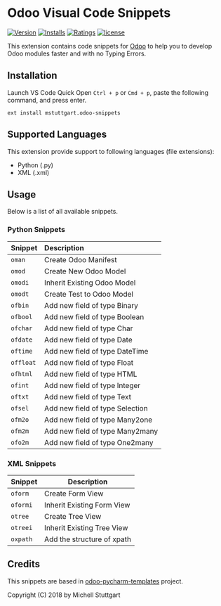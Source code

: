 # Odoo Visual Code Snippets

[![Version](https://vsmarketplacebadge.apphb.com/version-short/mstuttgart.odoo-snippets.svg?style=flat-square)](https://marketplace.visualstudio.com/items?itemName=mstuttgart.odoo-snippets)
[![Installs](https://vsmarketplacebadge.apphb.com/installs/mstuttgart.odoo-snippets.svg?style=flat-square)](https://marketplace.visualstudio.com/items?itemName=mstuttgart.odoo-snippets)
[![Ratings](https://vsmarketplacebadge.apphb.com/rating/mstuttgart.odoo-snippets.svg?style=flat-square)](https://marketplace.visualstudio.com/items?itemName=mstuttgart.odoo-snippets)
[![license](https://img.shields.io/github/license/mstuttgart/odoo-vscode-snippets.svg?style=flat-square)](https://github.com/mstuttgart/odoo-vscode-snippets/blob/develop/LICENSE)

This extension contains code snippets for [Odoo](https://www.odoo.com) to help you to develop Odoo modules faster and with no Typing Errors.

## Installation

Launch VS Code Quick Open `Ctrl + p` or `Cmd + p`, paste the following command, and press enter.

```
ext install mstuttgart.odoo-snippets
```

## Supported Languages

This extension provide support to following languages (file extensions):

* Python (.py)
* XML (.xml)

## Usage

Below is a list of all available snippets.

### Python Snippets

| Snippet   | Description                     |
| :-------- | :------------------------------ |
| `oman`    | Create Odoo Manifest            |
| `omod`    | Create New Odoo Model           |
| `omodi`   | Inherit Existing Odoo Model     |
| `omodt`   | Create Test to Odoo Model       |
| `ofbin`   | Add new field of type Binary    |
| `ofbool`  | Add new field of type Boolean   |
| `ofchar`  | Add new field of type Char      |
| `ofdate`  | Add new field of type Date      |
| `oftime`  | Add new field of type DateTime  |
| `offloat` | Add new field of type Float     |
| `ofhtml`  | Add new field of type HTML      |
| `ofint`   | Add new field of type Integer   |
| `oftxt`   | Add new field of type Text      |
| `ofsel`   | Add new field of type Selection |
| `ofm2o`   | Add new field of type Many2one  |
| `ofm2m`   | Add new field of type Many2many |
| `ofo2m`   | Add new field of type One2many  |

### XML Snippets

| Snippet  | Description                |
| -------- | -------------------------- |
| `oform`  | Create Form View           |
| `oformi` | Inherit Existing Form View |
| `otree`  | Create Tree View           |
| `otreei` | Inherit Existing Tree View |
| `oxpath` | Add the structure of xpath |

## Credits

This snippets are based in [odoo-pycharm-templates](https://github.com/mohamedmagdy/odoo-pycharm-templates) project.

Copyright (C) 2018 by Michell Stuttgart
